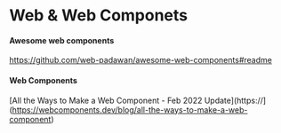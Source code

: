 # Web & Web Componets

#### Awesome web components

https://github.com/web-padawan/awesome-web-components#readme

#### Web Components

[All the Ways to Make a Web Component - Feb 2022 Update](https://](https://webcomponents.dev/blog/all-the-ways-to-make-a-web-component)
